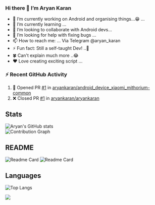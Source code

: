 ### Hi there 👋 I’m Aryan Karan

- 🔭 I’m currently working on Android and organising things...😁 ...
- 🌱 I’m currently learning ...
- 👯 I’m looking to collaborate with Android devs...
- 🤔 I’m looking for help with fixing bugs ...
- 📫 How to reach me: ... Via Telegram @aryan_karan
- ⚡ Fun fact: Still a self-taught Dev! ..🤭
- 🍀 Can't explain much more ..😂
- ❤️ Love creating exciting script ...

### ⚡ Recent GitHub Activity

<!--START_SECTION:activity-->
1. 💪 Opened PR [#1](https://github.com/aryankaran/android_device_xiaomi_mithorium-common/pull/1) in [aryankaran/android_device_xiaomi_mithorium-common](https://github.com/aryankaran/android_device_xiaomi_mithorium-common)
2. ❌ Closed PR [#1](https://github.com/aryankaran/aryankaran/pull/1) in [aryankaran/aryankaran](https://github.com/aryankaran/aryankaran)
<!--END_SECTION:activity-->


## Stats
![Aryan's GitHub stats](https://github-readme-stats.vercel.app/api?username=aryankaran&count_private=true&show_icons=true&theme=solarized-light)
<br>
![Contribution Graph](https://activity-graph.herokuapp.com/graph?username=aryankaran&theme=react-dark&hide_border=true&area=true&color=F14199&line=EB3C7E&area_color=7C4E62)

## README
![Readme Card](https://github-readme-stats.vercel.app/api/pin/?username=aryankaran&repo=kernel_xiaomi_onclite&show_owner=true)
![Readme Card](https://github-readme-stats.vercel.app/api/pin/?username=aryankaran&repo=lenovo_TB-8304F1&show_owner=true)

## Languages
![Top Langs](https://github-readme-stats.vercel.app/api/top-langs/?username=aryankaran&layout=compact)

![](https://komarev.com/ghpvc/?username=aryankaran)
